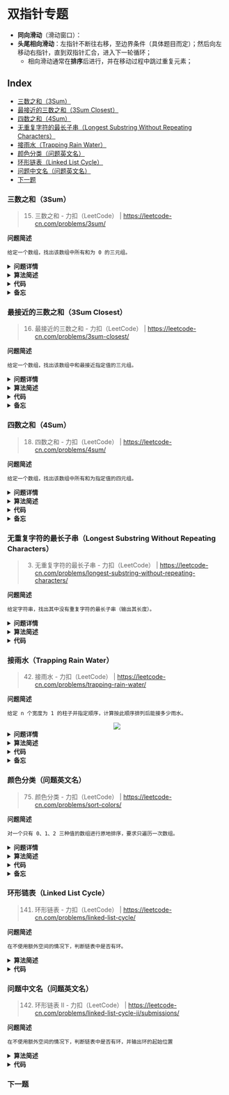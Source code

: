 双指针专题
===
- **同向滑动**（滑动窗口）：
- **头尾相向滑动**：左指针不断往右移，至边界条件（具体题目而定）；然后向左移动右指针，直到双指针汇合，进入下一轮循环；
    - 相向滑动通常在**排序**后进行，并在移动过程中跳过重复元素；

Index
---
<!-- TOC -->

- [三数之和（3Sum）](#三数之和3sum)
- [最接近的三数之和（3Sum Closest）](#最接近的三数之和3sum-closest)
- [四数之和（4Sum）](#四数之和4sum)
- [无重复字符的最长子串（Longest Substring Without Repeating Characters）](#无重复字符的最长子串longest-substring-without-repeating-characters)
- [接雨水（Trapping Rain Water）](#接雨水trapping-rain-water)
- [颜色分类（问题英文名）](#颜色分类问题英文名)
- [环形链表（Linked List Cycle）](#环形链表linked-list-cycle)
- [问题中文名（问题英文名）](#问题中文名问题英文名)
- [下一题](#下一题)

<!-- /TOC -->



### 三数之和（3Sum）
> 15. 三数之和 - 力扣（LeetCode） | https://leetcode-cn.com/problems/3sum/

**问题简述**
```text
给定一个数组，找出该数组中所有和为 0 的三元组。
```

<details><summary><b>问题详情</b></summary> 

```text
给你一个包含 n 个整数的数组 nums，判断 nums 中是否存在三个元素 a，b，c ，使得 a + b + c = 0 ？请你找出所有和为 0 且不重复的三元组。

注意：答案中不可以包含重复的三元组。

示例 1：
    输入：nums = [-1,0,1,2,-1,-4]
    输出：[[-1,-1,2],[-1,0,1]]

示例 2：
    输入：nums = []
    输出：[]

示例 3：
    输入：nums = [0]
    输出：[]

提示：
    0 <= nums.length <= 3000
    -10^5 <= nums[i] <= 10^5
```

</details>

<details><summary><b>算法简述</b></summary> 

1. 对数组排序；
1. 先**固定一个数**，通常固定第一个数，或者最后一个，两者类似
    - 不建议固定中间位置的数（见踩坑记录）；
1. 此时左右指针分别指向**剩余部分**的首尾位置；此时若三数之和小于目标值，则右移左指针；若大于目标值，则左移右指针；

- 为避免存入重复三元组，需要循环跳过重复元素；可以使用 set 去重，但这不是考察要点，其次也存在效率问题；
- 适当进行剪枝可以提升性能；

</details>

<details><summary><b>代码</b></summary> 

**python**：时间复杂度：`O(N^2)`，空间复杂度：`O(N)`
```python
from typing import List

class Solution:
    def threeSum(self, nums: List[int]) -> List[List[int]]:
        # 设置目标值
        target = 0

        ret = []
        L = len(nums)
        if L < 3:
            return ret

        # 排序
        nums = sorted(nums)
        for i in range(L - 2):  # 固定第一个数，注意范围
            # 剪枝
            if i > 0 and nums[i] == nums[i - 1]: continue
            if nums[i] + nums[i + 1] + nums[i + 2] > target: break
            if nums[i] + nums[L - 2] + nums[L - 1] < target: continue

            # 设置左右指针
            l, r = i + 1, L - 1
            while l < r:

                s = nums[i] + nums[l] + nums[r]
                if s < target:
                    l += 1
                elif s > target:
                    r -= 1
                else:  # s == target
                    ret.append([nums[i], nums[l], nums[r]])

                    # 同时移动双指针
                    l += 1
                    r -= 1

                    # 如果跟上一个值相同，就跳过
                    while l < r and nums[l] == nums[l - 1]: l += 1
                    while l < r and nums[r] == nums[r + 1]: r -= 1

        return ret

```

</details>

<details><summary><b>备忘</b></summary> 

1. 为什么不要固定中间位置的数
    - 固定第一个或最后一个数可以**缩小**每次遍历双指针的范围；
    - 但是固定中间位置的数则不会，这会带来额外的判重操作；
        
        ```python
        # 固定第一个数
        for i in range(L - 2):
            lp, rp = i + 1, L - 1  # 左指针与 i 的位置相关
        
        # 固定中间位置的数
        for i in range(1, L - 1):
            lp, rp = 0, L - 1  # 左右指针始终不变
        ```

1. 如何利用单调性剪枝
    - 在经过排序后，每轮迭代时，三数之和的最大值 `max_s` 和最小值`min_s`是确定的；
    - 所以当 `min_s > target` 或 `max_s < target` 时，后续都不可能存在等于目标值的三元组；
    - 注意：`min_s` 已经是当前的全局最小值，而 `max_s` 却不是全局最大值，所以前者可以 `break`，后者则应该 `continue`；
    - 代码细节：

        ```python
        # min_s
        if nums[i] + nums[i + 1] + nums[i + 2] > target: break
        # max_s
        if nums[i] + nums[L - 2] + nums[L - 1] < target: continue
        ```

</details>


### 最接近的三数之和（3Sum Closest）
> 16. 最接近的三数之和 - 力扣（LeetCode） | https://leetcode-cn.com/problems/3sum-closest/

**问题简述**
```text
给定一个数组，找出该数组中和最接近指定值的三元组。
```

<details><summary><b>问题详情</b></summary> 

```text
给定一个包括 n 个整数的数组 nums 和 一个目标值 target。找出 nums 中的三个整数，使得它们的和与 target 最接近。返回这三个数的和。假定每组输入只存在唯一答案。

示例：
    输入：nums = [-1,2,1,-4], target = 1
    输出：2
    解释：与 target 最接近的和是 2 (-1 + 2 + 1 = 2) 。

提示：
    3 <= nums.length <= 10^3
    -10^3 <= nums[i] <= 10^3
    -10^4 <= target <= 10^4
```

</details>

<details><summary><b>算法简述</b></summary> 

1. 先对数组排序，然后用前三个数的和初始化返回值 ret；
1. 先固定第一个数字，然后左右双指针遍历剩余部分；
1. 若此时三数之和小于目标值，则右移左指针；若大于目标值，则左移右指针；
    - 如果等于则直接返回结果，结束程序；
1. 期间如果当前和比 ret 更接近目标值，则更新 ret；

- 利用单调性进行剪枝能大幅提升性能（本题中这一点可能比双指针遍历更重要）

</details>

<details><summary><b>代码</b></summary> 

**python**：时间复杂度：`O(N^2)`，空间复杂度：`O(1)`
```python
from typing import List

class Solution:
    def threeSumClosest(self, nums: List[int], target: int) -> int:
        nums = sorted(nums)

        L = len(nums)
        ret = nums[0] + nums[1] + nums[2]  # 初始化，len(nums) >= 3
        for i in range(L - 2):

            # 跳过重复元素
            if i > 0 and nums[i] == nums[i - 1]:
                continue

            # 剪枝：利用单调性
            min_s = nums[i] + nums[i + 1] + nums[i + 2]  # 最小和
            if min_s > target:
                if abs(min_s - target) < abs(ret - target):
                    ret = min_s
                break

            max_s = nums[i] + nums[L - 2] + nums[L - 1]  # 最大和
            if max_s < target:
                ret = max_s
                continue

            # 初始化双指针
            l, r = i + 1, L - 1
            while l < r:
                s = nums[i] + nums[l] + nums[r]
                if abs(s - target) < abs(ret - target):
                    ret = s

                if s < target:
                    l += 1
                    while l < r and nums[l] == nums[l - 1]: l += 1
                elif s > target:
                    r -= 1
                    while l < r and nums[r] == nums[r + 1]: r -= 1
                else:  # ret == target
                    return ret
        return ret

```

</details>

<details><summary><b>备忘</b></summary> 

1. 如何利用单调性剪枝
    - 在经过排序后，每轮迭代时，三数之和的最大值和最小值是确定的；
    - 所以如果最小值比目标值大，那么后面无论怎么移动双指针，差值都只会越来越大；最大值比目标值小时同理；
    - 代码细节：

        ```python
        # 剪枝：利用单调性
        min_s = nums[i] + nums[i + 1] + nums[i + 2]  # 最小和
        if min_s > target:  # 如果最小和也大于 target，则剩余部分的差值肯定越来越大
            # 容易忽略的一步，注意此时也是有可能出现答案的，比如 ret < 0 < min_s 时
            if abs(min_s - target) < abs(ret - target):
                ret = min_s
            break

        max_s = nums[i] + nums[L - 2] + nums[L - 1]  # 最大和
        if max_s < target:  # 如果最大和也小于 target，则剩余部分的差值肯定越来越大
            ret = max_s  # 此时 ret < max_s < target，所以 max_s 必然比当前 ret 更接近目标值
            continue
        ```

</details>


### 四数之和（4Sum）
> 18. 四数之和 - 力扣（LeetCode） | https://leetcode-cn.com/problems/4sum/

**问题简述**
```text
给定一个数组，找出该数组中所有和为指定值的四元组。
```

<details><summary><b>问题详情</b></summary> 

```text
给定一个包含 n 个整数的数组 nums 和一个目标值 target，判断 nums 中是否存在四个元素 a，b，c 和 d ，使得 a + b + c + d 的值与 target 相等？找出所有满足条件且不重复的四元组。

注意：答案中不可以包含重复的四元组。

示例 1：
    输入：nums = [1,0,-1,0,-2,2], target = 0
    输出：[[-2,-1,1,2],[-2,0,0,2],[-1,0,0,1]]

示例 2：
    输入：nums = [], target = 0
    输出：[]

提示：

    0 <= nums.length <= 200
    -10^9 <= nums[i] <= 10^9
    -10^9 <= target <= 10^9
```

</details>

<details><summary><b>算法简述</b></summary> 

1. 在三数之和的基础上再套一层循环，相当于每次固定前两个数，然后对后两个数进行双指针移动；

</details>

<details><summary><b>代码</b></summary> 

**python**：时间复杂度：`O(N^3)`，空间复杂度：`O(N)`
```python
class Solution:
    def fourSum(self, nums: List[int], target: int) -> List[List[int]]:
        ret = []
        L = len(nums)
        if L < 4: return ret

        nums = sorted(nums)
        for i in range(L - 3):
            # 剪枝
            if nums[i] + nums[i + 1] + nums[i + 2] + nums[i + 3] > target: break
            if nums[i] + nums[L - 1] + nums[L - 2] + nums[L - 1] < target: continue
            if i > 0 and nums[i] == nums[i - 1]: continue

            for j in range(i + 1, L - 2):
                # 剪枝
                if nums[i] + nums[j] + nums[j + 1] + nums[j + 2] > target: break
                if nums[i] + nums[j] + nums[L - 2] + nums[L - 1] < target: continue
                if j > i + 1 and nums[j] == nums[j - 1]: continue

                l, r = j + 1, L - 1
                while l < r:
                    s = nums[i] + nums[j] + nums[l] + nums[r]

                    if s < target:
                        l += 1
                    elif s > target:
                        r -= 1
                    else:
                        ret.append([nums[i], nums[j], nums[l], nums[r]])
                        l += 1
                        r -= 1

                        while l < r and nums[l] == nums[l - 1]: l += 1
                        while l < r and nums[r] == nums[r + 1]: r -= 1

        return ret

```

</details>

<details><summary><b>备忘</b></summary> 

1. 注意每一层都可以进行剪枝；

</details>


### 无重复字符的最长子串（Longest Substring Without Repeating Characters）
> 3. 无重复字符的最长子串 - 力扣（LeetCode） | https://leetcode-cn.com/problems/longest-substring-without-repeating-characters/

**问题简述**
```text
给定字符串，找出其中没有重复字符的最长子串（输出其长度）。
```

<details><summary><b>问题详情</b></summary> 

```text
给定一个字符串，请你找出其中不含有重复字符的 最长子串 的长度。

示例 1:
    输入: s = "abcabcbb"
    输出: 3 
    解释: 因为无重复字符的最长子串是 "abc"，所以其长度为 3。

示例 2:
    输入: s = "bbbbb"
    输出: 1
    解释: 因为无重复字符的最长子串是 "b"，所以其长度为 1。

示例 3:
    输入: s = "pwwkew"
    输出: 3
    解释: 因为无重复字符的最长子串是 "wke"，所以其长度为 3。
         请注意，你的答案必须是 子串 的长度，"pwke" 是一个子序列，不是子串。

示例 4:
    输入: s = ""
    输出: 0
 
提示：
    0 <= s.length <= 5 * 104
    s 由英文字母、数字、符号和空格组成
```

</details>

<details><summary><b>算法简述</b></summary> 

1. 双指针作为一个滑动窗口同向移动，记录窗口中出现过的最长不重复子串；
1. 使用字典记录每个字符最新的位置；
1. 如果是新字符，更新长度；反之更新窗口的起始位置，即移动左指针到该字符上次出现的位置作为新窗口的起点（计算长度时不包含该字符）；
- **注意**：即使是出现过的字符，但如果它不在新窗口内，就不需要更新窗口；如 `abcbcde`，当右指针移至第二个 `c` 时，此时新窗口的起始位置已经是第二个 `b` 了，在第一个 `c` 之前，此时就不需要更新窗口；

</details>

<details><summary><b>代码</b></summary> 

**python**：时间复杂度：`O(N)`，空间复杂度：`O(1)`
```python
class Solution:
    def lengthOfLongestSubstring(self, s: str) -> int:
        idx = {}

        l = -1
        ret = 0
        for r, c in enumerate(s):
            if c in idx and idx[c] > l:
                l = idx[c]
            else:
                if r - l > ret:
                    ret = r - l

            idx[c] = r

        return ret
```

</details>


### 接雨水（Trapping Rain Water）
> 42. 接雨水 - 力扣（LeetCode） | https://leetcode-cn.com/problems/trapping-rain-water/

**问题简述**
```text
给定 n 个宽度为 1 的柱子并指定顺序，计算按此顺序排列后能接多少雨水。
```

<div align="center"><img src="./_assets/rainwatertrap.png" height="" /></div>

<details><summary><b>问题详情</b></summary> 

```text
给定 n 个非负整数表示每个宽度为 1 的柱子的高度图，计算按此排列的柱子，下雨之后能接多少雨水。

示例 1:
    输入：height = [0,1,0,2,1,0,1,3,2,1,2,1]
    输出：6
    解释：上面是由数组 [0,1,0,2,1,0,1,3,2,1,2,1] 表示的高度图，在这种情况下，可以接 6 个单位的雨水（蓝色部分表示雨水）。 

示例 2:
    输入：height = [4,2,0,3,2,5]
    输出：9

提示：
    n == height.length
    0 <= n <= 3 * 104
    0 <= height[i] <= 10^5
```

</details>

<details><summary><b>算法简述</b></summary> 

- 本题可以抽象为：对 `height` 中的每个位置，分别找出其左右最高的柱子，记为 `max_l` 和 `max_r`，则每个位置的储水量为 `min(max_l, max_r) - height[i]`，然后叠加各位置的储水量即为答案；

**思路 1**
- 分别从左往右和从右往左循环两次，找出每个位置左侧的最高点 `max_l` 和右侧的最高点 `max_r`，分别存储在两个数组中；然后再循环一次记录每个位置的储水量；
- 时间复杂度：`O(N)`，空间复杂度：`O(N)`

**思路 2**
- 使用左右双指针，配合两个变量维护 `max_l` 和 `max_r`；
- 时间复杂度：`O(N)`，空间复杂度：`O(1)`

</details>

<details><summary><b>代码</b></summary> 

**思路 1（python）**：时间复杂度：`O(N)`，空间复杂度：`O(N)`
```python
from typing import List

class Solution:
    def trap(self, height: List[int]) -> int:
        L = len(height)
        if L < 1: return 0

        max_l = [height[0] for _ in range(L)]
        for i in range(1, len(height)):
            max_l[i] = max(height[i], max_l[i - 1])

        max_r = [height[L - 1] for _ in range(L)]
        for i in range(L - 2, -1, -1):
            max_r[i] = max(height[i], max_r[i + 1])

        ret = 0
        for i in range(L):
            ret += min(max_l[i], max_r[i]) - height[i]

        return ret
```

**思路 2（python）**
```python
class Solution:
    def trap(self, height: List[int]) -> int:
        L = len(height)
        if L < 3: return 0

        ret = 0
        l, r = 0, L - 1
        max_l, max_r = height[0], height[L - 1]
        while l < r:
            if height[l] < height[r]:
                if height[l] >= max_l:
                    max_l = height[l]  # 1
                else:
                    ret += max_l - height[l]  # 2
                l += 1
            else:
                if height[r] >= max_r:
                    max_r = height[r]  # 3
                else:
                    ret += max_r - height[r]  # 4
                r -= 1

        return ret
```

</details>

<details><summary><b>备忘</b></summary> 

- 思路 2 的代码隐藏了一个逻辑，即“当进入分支 2 时，有 `max_l < max_r`；或进入分支 4 时，有 `max_r < max_l`”；

</details>


### 颜色分类（问题英文名）
> 75. 颜色分类 - 力扣（LeetCode） | https://leetcode-cn.com/problems/sort-colors/

**问题简述**
```text
对一个只有 0、1、2 三种值的数组进行原地排序，要求只遍历一次数组。
```

<details><summary><b>问题详情</b></summary> 

```text
给定一个包含红色、白色和蓝色，一共 n 个元素的数组，原地对它们进行排序，使得相同颜色的元素相邻，并按照红色、白色、蓝色顺序排列。

此题中，我们使用整数 0、 1 和 2 分别表示红色、白色和蓝色。

示例 1：
    输入：nums = [2,0,2,1,1,0]
    输出：[0,0,1,1,2,2]

示例 2：
    输入：nums = [2,0,1]
    输出：[0,1,2]

提示：
    n == nums.length
    1 <= n <= 300
    nums[i] 为 0、1 或 2

进阶：
    你可以不使用代码库中的排序函数来解决这道题吗？
    你能想出一个仅使用常数空间的一趟扫描算法吗？

```

</details>

<details><summary><b>算法简述</b></summary> 

**思路 1**
- 使用计数排序，但是要遍历至少两次；

**思路 2**
- 类似滑动窗口的思想：
    - 定义三个指针分别指向 0，1，2 三个连续块的最后一个位置；
    - 均初始化为 0；
    - 遍历时，如果出现 2 就把指向 2 的指针都向后移动一位，出现 1 就把指向 1、2 的指针向后移动一位，出现 0 就把指向 0、1、2 的指针都向后移动一位；

</details>

<details><summary><b>代码</b></summary> 

**思路 1**：计数排序
- 时间复杂度：`O(N)`，空间复杂度：`O(1)`
```python
from typing import List
from collections import defaultdict

class Solution:
    def sortColors(self, nums: List[int]) -> None:
        """
        Do not return anything, modify nums in-place instead.
        """

        cnt = defaultdict(lambda: 0)
        for i in nums:
            cnt[i] += 1

        for i in range(len(nums)):
            if i < cnt[0]:
                nums[i] = 0
            elif i < cnt[0] + cnt[1]:
                nums[i] = 1
            else:
                nums[i] = 2
```

**思路 2**
- 时间复杂度：`O(N)`，空间复杂度：`O(1)`
```python
from typing import List

class Solution:
    def sortColors(self, nums: List[int]) -> None:
        """
        Do not return anything, modify nums in-place instead.
        """

        p0, p1, p2 = 0, 0, 0

        for i in range(len(nums)):
            if nums[i] == 2:
                nums[p2] = 2
                p2 += 1
            elif nums[i] == 1:
                nums[p2] = 2
                p2 += 1
                nums[p1] = 1
                p1 += 1
            else:
                nums[p2] = 2
                p2 += 1
                nums[p1] = 1
                p1 += 1
                nums[p0] = 0
                p0 += 1
```

</details>

<details><summary><b>备忘</b></summary> 

1. 1
1. 2

</details>


### 环形链表（Linked List Cycle）
> 141. 环形链表 - 力扣（LeetCode） | https://leetcode-cn.com/problems/linked-list-cycle/

**问题简述**
```text
在不使用额外空间的情况下，判断链表中是否有环。
```

<details><summary><b>算法简述</b></summary> 

- 设置两个指针，均初始化为头结点，分别记为快指针和慢指针；
- 其中快指针一次走 2 格，慢指针一次走 1 格；如果存在环，那么两个指针一定会经过若干圈之后相遇。

</details>

<details><summary><b>代码</b></summary> 

**python**
- 时间复杂度：`O(N)`，空间复杂度：`O(1)`
```python
# Definition for singly-linked list.
class ListNode:
    def __init__(self, x):
        self.val = x
        self.next = None

class Solution:
    def hasCycle(self, head: ListNode) -> bool:
        fp = sp = head  # fp 为快指针、sp 为慢指针

        # 单节点链表不会进入循环
        while (fp is not None) and (sp is not None) and (fp.next is not None):
            sp = sp.next
            fp = fp.next.next
            if fp is sp:
                return True

        return False
```

</details>


### 问题中文名（问题英文名）
> 142. 环形链表 II - 力扣（LeetCode） | https://leetcode-cn.com/problems/linked-list-cycle-ii/submissions/

**问题简述**
```text
在不使用额外空间的情况下，判断链表中是否有环，并输出环的起始位置
```

<details><summary><b>算法简述</b></summary> 

- 在判断是否有环的基础上进一步判断；
- 若存在环，当快慢指针相遇时，将快指针重新指向头部，然后和慢指针一样，每次走一步，两个指针再次相遇时的位置即环的入口；

</details>

<details><summary><b>代码</b></summary> 

**python**
- 时间复杂度：`O(N)`，空间复杂度：`O(1)`
```python
# Definition for singly-linked list.
class ListNode:
    def __init__(self, x):
        self.val = x
        self.next = None

class Solution:
    def hasCycle(self, head: ListNode) -> (bool, ListNode):
        fp = sp = head  # fp 为快指针、sp 为慢指针

        while (fp is not None) and (sp is not None) and (fp.next is not None):
            sp = sp.next
            fp = fp.next.next
            if fp is sp:
                return True, sp

        return False, None

    def detectCycle(self, head: ListNode) -> ListNode:

        has_cycle, sp = self.hasCycle(head)
        if not has_cycle:
            return None

        fp = head
        while fp is not sp:
            fp = fp.next
            sp = sp.next
        return fp
```

</details>


### 下一题